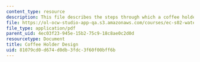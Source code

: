```yaml
---
content_type: resource
description: This file describes the steps through which a coffee holder was designed.
file: https://ol-ocw-studio-app-qa.s3.amazonaws.com/courses/ec-s02-water-jet-technologies-spring-2005/81079cd0d674d0db3fdc3f60f00bff6b_MITEC_S02S05_coffeeholder.pdf
file_type: application/pdf
parent_uid: 4ec03f23-945e-15b2-75c9-18c8ae0c2d0d
resourcetype: Document
title: Coffee Holder Design
uid: 81079cd0-d674-d0db-3fdc-3f60f00bff6b
---
```

